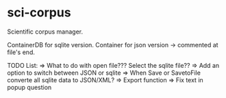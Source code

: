 sci-corpus
==========

Scientific corpus manager.

ContainerDB for sqlite version.
Container for json version -> commented at file's end.

TODO List:
  => What to do with open file??? Select the sqlite file??
  => Add an option to switch between JSON or sqlite
  => When Save or SavetoFile converte all sqlite data to JSON/XML?
  => Export function
  => Fix text in popup question

  
